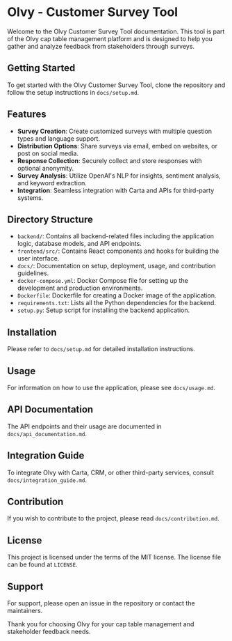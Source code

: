 # Olvy - Customer Survey Tool

Welcome to the Olvy Customer Survey Tool documentation. This tool is part of the Olvy cap table management platform and is designed to help you gather and analyze feedback from stakeholders through surveys.

## Getting Started

To get started with the Olvy Customer Survey Tool, clone the repository and follow the setup instructions in `docs/setup.md`.

## Features

- **Survey Creation**: Create customized surveys with multiple question types and language support.
- **Distribution Options**: Share surveys via email, embed on websites, or post on social media.
- **Response Collection**: Securely collect and store responses with optional anonymity.
- **Survey Analysis**: Utilize OpenAI's NLP for insights, sentiment analysis, and keyword extraction.
- **Integration**: Seamless integration with Carta and APIs for third-party systems.

## Directory Structure

- `backend/`: Contains all backend-related files including the application logic, database models, and API endpoints.
- `frontend/src/`: Contains React components and hooks for building the user interface.
- `docs/`: Documentation on setup, deployment, usage, and contribution guidelines.
- `docker-compose.yml`: Docker Compose file for setting up the development and production environments.
- `Dockerfile`: Dockerfile for creating a Docker image of the application.
- `requirements.txt`: Lists all the Python dependencies for the backend.
- `setup.py`: Setup script for installing the backend application.

## Installation

Please refer to `docs/setup.md` for detailed installation instructions.

## Usage

For information on how to use the application, please see `docs/usage.md`.

## API Documentation

The API endpoints and their usage are documented in `docs/api_documentation.md`.

## Integration Guide

To integrate Olvy with Carta, CRM, or other third-party services, consult `docs/integration_guide.md`.

## Contribution

If you wish to contribute to the project, please read `docs/contribution.md`.

## License

This project is licensed under the terms of the MIT license. The license file can be found at `LICENSE`.

## Support

For support, please open an issue in the repository or contact the maintainers.

Thank you for choosing Olvy for your cap table management and stakeholder feedback needs.